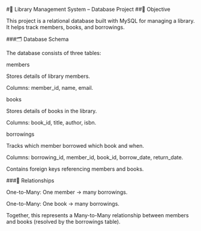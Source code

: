 #📘 Library Management System – Database Project
##📌 Objective

This project is a relational database built with MySQL for managing a library.
It helps track members, books, and borrowings.

###🗂️ Database Schema

The database consists of three tables:

members

Stores details of library members.

Columns: member_id, name, email.

books

Stores details of books in the library.

Columns: book_id, title, author, isbn.

borrowings

Tracks which member borrowed which book and when.

Columns: borrowing_id, member_id, book_id, borrow_date, return_date.

Contains foreign keys referencing members and books.

###🔗 Relationships

One-to-Many: One member → many borrowings.

One-to-Many: One book → many borrowings.

Together, this represents a Many-to-Many relationship between members and books (resolved by the borrowings table).
